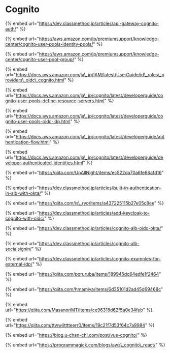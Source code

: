# Cognito

{% embed url="https://dev.classmethod.jp/articles/api-gateway-cognito-auth/" %}

{% embed url="https://aws.amazon.com/jp/premiumsupport/knowledge-center/cognito-user-pools-identity-pools/" %}





{% embed url="https://aws.amazon.com/jp/premiumsupport/knowledge-center/cognito-user-pool-group/" %}

{% embed url="https://docs.aws.amazon.com/ja\_jp/IAM/latest/UserGuide/id\_roles\_providers\_oidc\_cognito.html" %}

{% embed url="https://docs.aws.amazon.com/ja\_jp/cognito/latest/developerguide/cognito-user-pools-define-resource-servers.html" %}

{% embed url="https://docs.aws.amazon.com/ja\_jp/cognito/latest/developerguide/cognito-user-pools-oidc-idp.html" %}

{% embed url="https://docs.aws.amazon.com/ja\_jp/cognito/latest/developerguide/authentication-flow.html" %}

{% embed url="https://docs.aws.amazon.com/ja\_jp/cognito/latest/developerguide/developer-authenticated-identities.html" %}



{% embed url="https://qiita.com/UpAllNight/items/ec522da70a6fe86a1d16" %}





{% embed url="https://dev.classmethod.jp/articles/built-in-authentication-in-alb-with-okta/" %}

{% embed url="https://qiita.com/is\_ryo/items/a437225115b27e05c8ee" %}

{% embed url="https://dev.classmethod.jp/articles/add-keycloak-to-cognito-with-oidc/" %}

{% embed url="https://dev.classmethod.jp/articles/cognito-alb-oidc-okta/" %}

{% embed url="https://dev.classmethod.jp/articles/cognito-alb-socialsignin/" %}

{% embed url="https://dev.classmethod.jp/articles/cognito-examples-for-external-idp/" %}



{% embed url="https://qiita.com/poruruba/items/189945dc64edfe1f2464" %}

{% embed url="https://qiita.com/hmamiya/items/6d35101d2ad45d69468c" %}





{% embed url="https://qiita.com/MasanoriMT/items/ce96318d62f5a0e34feb" %}

{% embed url="https://qiita.com/ttwwiitttteerr0/items/19c21f7d53f64c7a9984" %}

{% embed url="https://blog.u-chan-chi.com/post/vue-cognito/" %}

{% embed url="https://programmagick.com/blogs/aws\_cognito\_react/" %}



